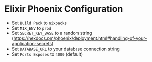 # Elixir Phoenix Configuration 

- Set `Build Pack` to `nixpacks`
- Set `MIX_ENV` to `prod`
- Set `SECRET_KEY_BASE` to a random string (https://hexdocs.pm/phoenix/deployment.html#handling-of-your-application-secrets)
- Set `DATABASE_URL` to your database connection string
- Set `Ports Exposes` to `4000` (default) 
